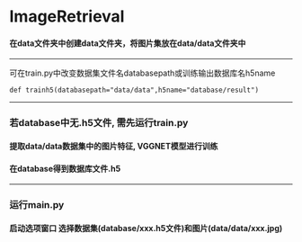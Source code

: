 # ImageRetrieval
#### 在data文件夹中创建data文件夹，将图片集放在data/data文件夹中

***

可在train.py中改变数据集文件名databasepath或训练输出数据库名h5name

``
    def trainh5(databasepath="data/data",h5name="database/result")
``
***

### 若database中无.h5文件, 需先运行train.py
#### 提取data/data数据集中的图片特征, VGGNET模型进行训练
#### 在database得到数据库文件.h5

***

### 运行main.py 
#### 启动选项窗口 选择数据集(database/xxx.h5文件)和图片(data/data/xxx.jpg)




